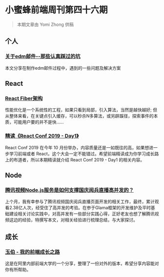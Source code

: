 # 小蜜蜂前端周刊第四十六期

> 本期文章由 Yomi Zhong 供稿

## 个人

### [关于edm邮件--那些认真踩过的坑](https://yomizhong.github.io/2019/10/17/%E5%85%B3%E4%BA%8Eedm%E9%82%AE%E4%BB%B6-%E9%82%A3%E4%BA%9B%E8%AE%A4%E7%9C%9F%E8%B8%A9%E8%BF%87%E7%9A%84%E5%9D%91/#more)

本文分享在制作edm邮件过程中，遇到的一些问题及解决方案

## React

### [React Fiber架构](https://zhuanlan.zhihu.com/p/37095662)

性能优化是一个系统性的工程，如果只看到局部，引入算法，当然是越快越好; 但从整体来看，在关键点引入缓存，可以秒杀N多算法，或另辟蹊径，探索事件的本质，可能用户要的并不是快……

### [精读《React Conf 2019 - Day1》](https://juejin.im/post/5dbf749df265da4d560910b8)

React Conf 2019 在今年 10 月份举办，内容质量还是一如既往的高，如果想进一步学习前端或者 React，这个大会一定不能错过。希望前端精读成为你学习成长路上的布道者，所以本期精读就介绍 React Conf 2019 - Day1 的相关内容。

## Node

### [腾讯视频Node.js服务是如何支撑国庆阅兵直播高并发的？](https://mp.weixin.qq.com/s/WKhALCAarFNOCQylBUryfQ)

上个月，我有幸参与了腾讯视频国庆阅兵直播页面开发的相关工作，最终，累计观看2.38亿人次，经受住了高并发的考验。在参于Glama框架的开发维护及平时基础建设相关讨论实践中，对高并发有一些部分实践心得，正好老友也想了解腾讯视频这边的经验，特撰写本文，对相关经验进行梳理总结，与大家探讨。

## 成长

### [玉伯 - 我的前端成长之路](https://www.yuque.com/yubo/morning/grow-up-at-alibaba)

这是在阿里内部前端大学的一个分享，整理了一份对外的版本，希望分享内容能对你有所帮助。